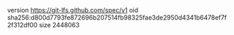 version https://git-lfs.github.com/spec/v1
oid sha256:d800d7793fe872696b207514fb98325fae3de2950d4341b6478ef7f2f312df00
size 2448063
